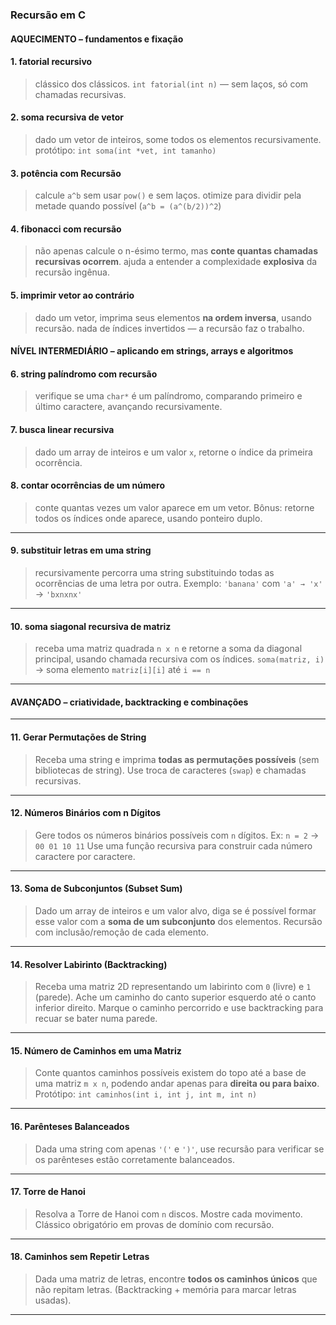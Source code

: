 ### Recursão em C

#### AQUECIMENTO – fundamentos e fixação

#### 1. **fatorial recursivo**
> clássico dos clássicos.
> `int fatorial(int n)` — sem laços, só com chamadas recursivas.

#### 2. **soma recursiva de vetor**
> dado um vetor de inteiros, some todos os elementos recursivamente.
> protótipo: `int soma(int *vet, int tamanho)`

#### 3. **potência com Recursão**
> calcule `a^b` sem usar `pow()` e sem laços.
> otimize para dividir pela metade quando possível (`a^b = (a^(b/2))^2`)

#### 4. **fibonacci com recursão**
> não apenas calcule o n-ésimo termo, mas **conte quantas chamadas recursivas ocorrem**.
> ajuda a entender a complexidade **explosiva** da recursão ingênua.

#### 5. **imprimir vetor ao contrário**
> dado um vetor, imprima seus elementos **na ordem inversa**, usando recursão.
> nada de índices invertidos — a recursão faz o trabalho.


#### NÍVEL INTERMEDIÁRIO – aplicando em strings, arrays e algoritmos

#### 6. **string palíndromo com recursão**
> verifique se uma `char*` é um palíndromo, comparando primeiro e último caractere, avançando recursivamente.

#### 7. **busca linear recursiva**
> dado um array de inteiros e um valor `x`, retorne o índice da primeira ocorrência.

#### 8. **contar ocorrências de um número**
> conte quantas vezes um valor aparece em um vetor.
> Bônus: retorne todos os índices onde aparece, usando ponteiro duplo.

---

#### 9. **substituir letras em uma string**
> recursivamente percorra uma string substituindo todas as ocorrências de uma letra por outra.
> Exemplo: `'banana'` com `'a' → 'x'` → `'bxnxnx'`

---

#### 10. **soma siagonal recursiva de matriz**
> receba uma matriz quadrada `n x n` e retorne a soma da diagonal principal, usando chamada recursiva com os índices.
> `soma(matriz, i)` → soma elemento `matriz[i][i]` até `i == n`

---

#### AVANÇADO – criatividade, backtracking e combinações

---

#### 11. **Gerar Permutações de String**

> Receba uma string e imprima **todas as permutações possíveis** (sem bibliotecas de string).
> Use troca de caracteres (`swap`) e chamadas recursivas.

---

#### 12. **Números Binários com n Dígitos**

> Gere todos os números binários possíveis com `n` dígitos.
> Ex: `n = 2` → `00 01 10 11`
> Use uma função recursiva para construir cada número caractere por caractere.

---

#### 13. **Soma de Subconjuntos (Subset Sum)**

> Dado um array de inteiros e um valor alvo, diga se é possível formar esse valor com a **soma de um subconjunto** dos elementos.
> Recursão com inclusão/remoção de cada elemento.

---

#### 14. **Resolver Labirinto (Backtracking)**

> Receba uma matriz 2D representando um labirinto com `0` (livre) e `1` (parede).
> Ache um caminho do canto superior esquerdo até o canto inferior direito.
> Marque o caminho percorrido e use backtracking para recuar se bater numa parede.

---

#### 15. **Número de Caminhos em uma Matriz**

> Conte quantos caminhos possíveis existem do topo até a base de uma matriz `m x n`, podendo andar apenas para **direita ou para baixo**.
> Protótipo: `int caminhos(int i, int j, int m, int n)`

---

#### 16. **Parênteses Balanceados**

> Dada uma string com apenas `'('` e `')'`, use recursão para verificar se os parênteses estão corretamente balanceados.

---

#### 17. **Torre de Hanoi**

> Resolva a Torre de Hanoi com `n` discos.
> Mostre cada movimento. Clássico obrigatório em provas de domínio com recursão.

---

#### 18. **Caminhos sem Repetir Letras**

> Dada uma matriz de letras, encontre **todos os caminhos únicos** que não repitam letras.
> (Backtracking + memória para marcar letras usadas).

---

